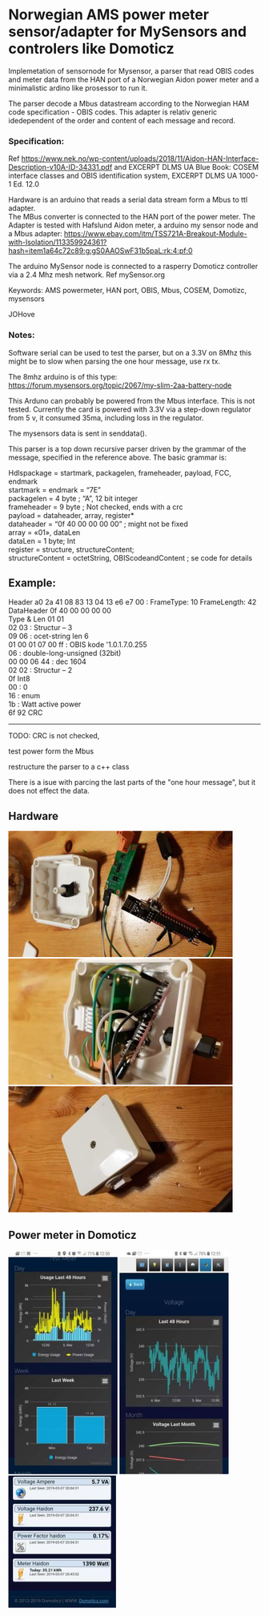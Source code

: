 # Norwegian AMS power meter sensor/adapter for MySensors and controlers like Domoticz
  
  Implemetation of sensornode for Mysensor, a parser that read OBIS codes and meter data from the HAN port of a Norwegian Aidon power meter and a minimalistic ardino like prosessor to run it.
  
  The parser decode a Mbus datastream according to the Norwegian HAM code specification - OBIS codes.
  This adapter is relativ generic idedependent of the order and content of each message and record.
  ### Specification:
  Ref https://www.nek.no/wp-content/uploads/2018/11/Aidon-HAN-Interface-Description-v10A-ID-34331.pdf
  and EXCERPT DLMS UA Blue Book: COSEM interface classes and OBIS identification system, EXCERPT DLMS UA 1000-1 Ed. 12.0
  
  Hardware is an arduino that reads a serial data stream form a Mbus to ttl adapter.  
  The MBus converter is connected to the HAN port of the power meter.
  The Adapter is tested with Hafslund Aidon meter, a arduino my sensor node and a Mbus adapter:
  https://www.ebay.com/itm/TSS721A-Breakout-Module-with-Isolation/113359924361?hash=item1a64c72c89:g:gS0AAOSwF31b5paL:rk:4:pf:0

  The arduino MySensor node is connected to a rasperry Domoticz controller via a 2.4 Mhz mesh network. Ref mySensor.org
  
  Keywords: AMS powermeter, HAN port, OBIS, Mbus, COSEM, Domotizc, mysensors
  
  JOHove

 ### Notes:
  Software serial can be used to test the parser,
  but on a 3.3V on 8Mhz this might be to slow when parsing the one hour message, use rx tx. 
  
  The 8mhz arduino is of this type:
  https://forum.mysensors.org/topic/2067/my-slim-2aa-battery-node
  
  This Arduno can probably be powered from the Mbus interface. This is not tested.
  Currently the card is powered with 3.3V via a step-down regulator from 5 v, it consumed 35ma, including loss in the regulator.

  The mysensors data is sent in senddata().

  This parser is a top down recursive parser driven by the grammar of the message,
  specified in the reference above.  The basic grammar is:

  Hdlspackage = startmark, packagelen, frameheader, payload, FCC, endmark<br/>
  startmark = endmark = “7E”<br/>
  packagelen = 4 byte ; “A”, 12 bit integer<br/>
  frameheader = 9 byte ; Not checked, ends with a crc<br/>
  payload = dataheader, array, register*<br/>
  dataheader = “0f 40 00 00 00 00”  ; might not be fixed<br/>
  array = «01», dataLen<br/>
  dataLen = 1 byte; Int<br/>
  register = structure, structureContent;<br/>
  structureContent = octetString, OBIScodeandContent  ; se code for details<br/>

  ## Example:

  Header   a0 2a 41 08 83 13 04 13 e6 e7 00 : FrameType: 10 FrameLength: 42<br/>
  DataHeader 0f 40 00 00 00 00<br/>
  Type & Len 01 01<br/>
  02 03  : Structur – 3  <br/>
  09 06  : ocet-string len 6<br/>
  01 00 01 07 00 ff : OBIS kode  '1.0.1.7.0.255<br/>
  06  : double-long-unsigned   (32bit)<br/>
  00 00 06 44  : dec 1604<br/>
  02 02 : Structur – 2 <br/>
  0f  Int8 <br/>
  00 : 0 <br/>
  16  : enum  <br/>
  1b : Watt active power<br/>
  6f 92  CRC<br/>

  ----
  TODO: CRC is not checked,
  
  test power form the Mbus
  
  restructure the parser to a c++ class
  
  There is a isue  with parcing the last parts of the "one hour message", but it does not effect the data.

## Hardware

![bilde1](bilder/20190307_202741.jpg)
![bilde2](bilder//20190307_203608.jpg)
![bilde3](bilder//20190307_203939.jpg)

## Power meter in Domoticz 

![bilde1](bilder/Screenshot_20190305-125031_Chrome.jpg)
![bilde2](bilder/Screenshot_20190305-125121_Chrome.jpg)
![bilde3](bilder/Screenshot_20190307-204804_Chrome.jpg)

